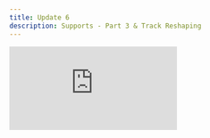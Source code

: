 ```yaml
---
title: Update 6
description: Supports - Part 3 & Track Reshaping
---
```

<div class="embed-wrapper"><iframe src="https://www.youtube.com/embed/J6F1nqjo0tU?si=fK-HiqqmoQJywWr-" title="YouTube video player" frameborder="0" allow="accelerometer; autoplay; clipboard-write; encrypted-media; gyroscope; picture-in-picture; web-share" referrerpolicy="strict-origin-when-cross-origin" allowfullscreen></iframe></div>
